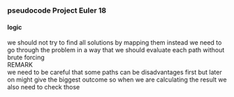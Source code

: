 ### pseudocode Project Euler 18

#### logic
we should not try to find all solutions by mapping them instead we need to go through the problem in a way that we should evaluate each path without brute forcing
<br>REMARK
<br> we need to be careful that some paths can be disadvantages first but later on might give the biggest outcome so when we are calculating the result we also need to check those



